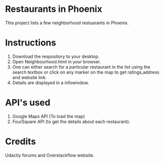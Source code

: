 # Restaurants in Phoenix
This project lists a few neighborhood restuarants in Phoenix.

# Instructions  
1. Download the respository to your desktop.
2. Open Neighbourhood.html in your browser.
3. One can either search for a particular restaurant in the list using the search textbox or click on any marker on the map to get ratings,address and website link.
4. Details are displayed in a infowindow.

# API's used  
1. Google Maps API (To load the map)
2. FourSquare API (to get the details about each restaurant).

# Credits
Udacity forums and Overstackflow website.
